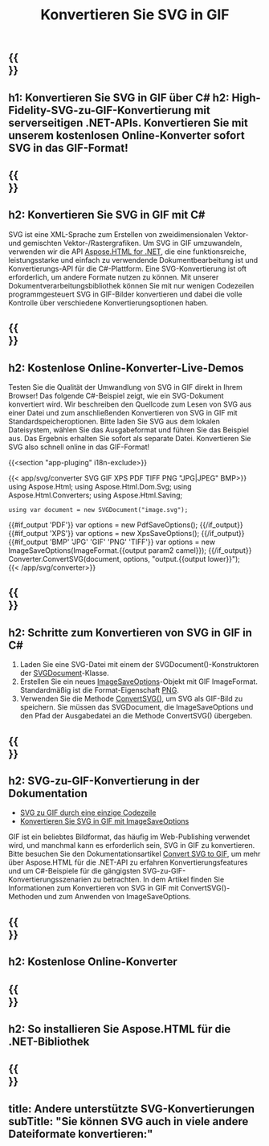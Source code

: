 ﻿---
translation: true
template: /templates/_template-conversion-child.md
title: Konvertieren Sie SVG in GIF
description: Konvertieren Sie SVG in GIF mit C#. SVG als GIF-Bild in C#-Code speichern. Probieren Sie den Online-SVG-zu-GIF-Konverter kostenlos aus!
url: /net/conversion/svg-to-gif/
family: html
platformtag: net
feature: conversion
informat: SVG
outformat: GIF
otherformats: PDF XPS BMP JPEG PNG TIFF
---

{{<section banner>}}
---
h1: Konvertieren Sie SVG in GIF über C#
h2: High-Fidelity-SVG-zu-GIF-Konvertierung mit serverseitigen .NET-APIs. Konvertieren Sie mit unserem kostenlosen Online-Konverter sofort SVG in das GIF-Format!
---

{{<section overview>}}
---
h2: Konvertieren Sie SVG in GIF mit C#
---

SVG ist eine XML-Sprache zum Erstellen von zweidimensionalen Vektor- und gemischten Vektor-/Rastergrafiken. Um SVG in GIF umzuwandeln, verwenden wir die API [Aspose.HTML for .NET](https://products.aspose.com/html/net/), die eine funktionsreiche, leistungsstarke und einfach zu verwendende Dokumentbearbeitung ist und Konvertierungs-API für die C#-Plattform. Eine SVG-Konvertierung ist oft erforderlich, um andere Formate nutzen zu können. Mit unserer Dokumentverarbeitungsbibliothek können Sie mit nur wenigen Codezeilen programmgesteuert SVG in GIF-Bilder konvertieren und dabei die volle Kontrolle über verschiedene Konvertierungsoptionen haben.

{{<section demos>}}
---
h2: Kostenlose Online-Konverter-Live-Demos
---

Testen Sie die Qualität der Umwandlung von SVG in GIF direkt in Ihrem Browser! Das folgende C#-Beispiel zeigt, wie ein SVG-Dokument konvertiert wird. Wir beschreiben den Quellcode zum Lesen von SVG aus einer Datei und zum anschließenden Konvertieren von SVG in GIF mit Standardspeicheroptionen. Bitte laden Sie SVG aus dem lokalen Dateisystem, wählen Sie das Ausgabeformat und führen Sie das Beispiel aus. Das Ergebnis erhalten Sie sofort als separate Datei. Konvertieren Sie SVG also schnell online in das GIF-Format!

{{<section "app-pluging" i18n-exclude>}}

{{< app/svg/converter SVG GIF XPS PDF TIFF PNG "JPG|JPEG" BMP>}}
using Aspose.Html;
using Aspose.Html.Dom.Svg;
using Aspose.Html.Converters;
using Aspose.Html.Saving;

    using var document = new SVGDocument("image.svg");
{{#if_output 'PDF'}}
    var options = new PdfSaveOptions();
{{/if_output}}
{{#if_output 'XPS'}}
    var options = new XpsSaveOptions();
{{/if_output}}
{{#if_output 'BMP' 'JPG' 'GIF' 'PNG' 'TIFF'}}
    var options = new ImageSaveOptions(ImageFormat.{{output param2 camel}});
{{/if_output}}
    Converter.ConvertSVG(document, options, "output.{{output lower}}");   
{{< /app/svg/converter>}}


{{<section steps>}}
---
h2: Schritte zum Konvertieren von SVG in GIF in C#
---
1. Laden Sie eine SVG-Datei mit einem der SVGDocument()-Konstruktoren der [SVGDocument](https://apireference.aspose.com/html/net/aspose.html.dom.svg/svgdocument)-Klasse.
1. Erstellen Sie ein neues [ImageSaveOptions](https://apireference.aspose.com/html/net/aspose.html.saving/imagesaveoptions/)-Objekt mit GIF ImageFormat. Standardmäßig ist die Format-Eigenschaft [PNG](https://apireference.aspose.com/html/net/aspose.html.rendering.image/imageformat/).
1. Verwenden Sie die Methode [ConvertSVG()](https://apireference.aspose.com/html/net/aspose.html.converters.converter/convertsvg/methods/3), um SVG als GIF-Bild zu speichern. Sie müssen das SVGDocument, die ImageSaveOptions und den Pfad der Ausgabedatei an die Methode ConvertSVG() übergeben.

{{<section documentation>}}
---
h2: SVG-zu-GIF-Konvertierung in der Dokumentation
---

  - <a href="https://docs.aspose.com/html/net/converting-between-formats/svg-to-gif/#svg-to-gif-durch-eine-einzelne-codezeile " target="_blank">SVG zu GIF durch eine einzige Codezeile</a>
  - <a href="https://docs.aspose.com/html/net/converting-between-formats/svg-to-gif/#convert-svg-to-gif-using-imagesaveoptions" target="_blank" >Konvertieren Sie SVG in GIF mit ImageSaveOptions</a>

GIF ist ein beliebtes Bildformat, das häufig im Web-Publishing verwendet wird, und manchmal kann es erforderlich sein, SVG in GIF zu konvertieren. Bitte besuchen Sie den Dokumentationsartikel [Convert SVG to GIF](https://docs.aspose.com/html/net/converting-between-formats/svg-to-gif/), um mehr über Aspose.HTML für die .NET-API zu erfahren Konvertierungsfeatures und um C#-Beispiele für die gängigsten SVG-zu-GIF-Konvertierungsszenarien zu betrachten. In dem Artikel finden Sie Informationen zum Konvertieren von SVG in GIF mit ConvertSVG()-Methoden und zum Anwenden von ImageSaveOptions.

{{<section online-converters>}}
---
h2: Kostenlose Online-Konverter
---

{{<section get-started>}}
---
h2: So installieren Sie Aspose.HTML für die .NET-Bibliothek
---

{{<section other-conversions>}}
---
title: Andere unterstützte SVG-Konvertierungen
subTitle: "Sie können SVG auch in viele andere Dateiformate konvertieren:"
---